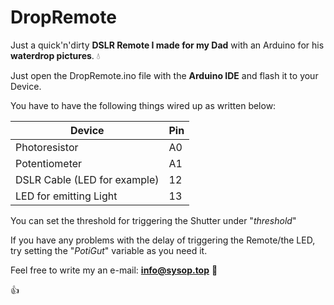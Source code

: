 # DropRemote
Just a quick'n'dirty **DSLR Remote I made for my Dad** with an Arduino for his **waterdrop pictures**.   :droplet:

Just open the DropRemote.ino file with the **Arduino IDE** and flash it to your Device.



You have to have the following things wired up as written below:

Device | Pin
----------------- | -------------------
Photoresistor | A0
Potentiometer | A1
DSLR Cable (LED for example) | 12
LED for emitting Light | 13

You can set the threshold for triggering the Shutter under "*threshold*"

If you have any problems with the delay of triggering the Remote/the LED, try setting the "*PotiGut*" variable as you need it.



Feel free to write my an e-mail: **info@sysop.top**  :speech_balloon:

:+1:
